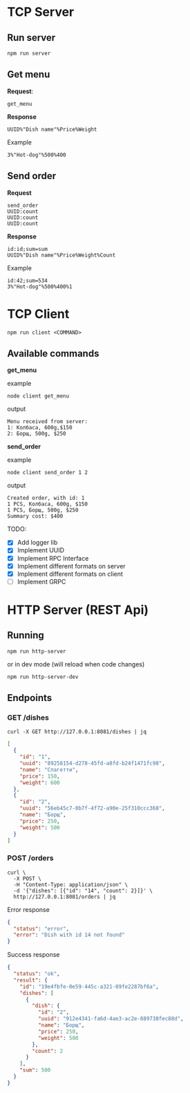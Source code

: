 # TCP Server

## Run server

```
npm run server
```

## Get menu

**Request**:

```
get_menu
```

**Response**

```
UUID%"Dish name"%Price%Weight
```

Example

```
3%"Hot-dog"%500%400
```

## Send order

**Request**

```
send_order
UUID:count
UUID:count
UUID:count
```

**Response**

```
id:id;sum=sum
UUID%"Dish name"%Price%Weight%Count
```

Example

```
id:42;sum=534
3%"Hot-dog"%500%400%1
```

# TCP Client

```
npm run client <COMMAND>
```

## Available commands

**get_menu**

example

```
node client get_menu
```

output

```
Menu received from server:
1: Колбаса, 600g,$150
2: Борщ, 500g, $250
```

**send_order**

example

```
node client send_order 1 2
```


output

```
Created order, with id: 1
1 PCS, Колбаса, 600g, $150
1 PCS, Борщ, 500g, $250
Summary cost: $400
```

TODO:

- [x] Add logger lib
- [x] Implement UUID
- [x] Implement RPC Interface
- [x] Implement different formats on server
- [x] Implement different formats on client
- [ ] Implement GRPC

# HTTP Server (REST Api)

## Running

```shell
npm run http-server
```

or in dev mode (will reload when code changes)

```shell
npm run http-server-dev
```

## Endpoints

### GET /dishes

```shell
curl -X GET http://127.0.0.1:8081/dishes | jq
```

```json
[
  {
    "id": "1",
    "uuid": "89258154-d278-45fd-a8fd-b24f1471fc98",
    "name": "Спагетти",
    "price": 150,
    "weight": 600
  },
  {
    "id": "2",
    "uuid": "56eb45c7-0b7f-4f72-a90e-25f310ccc368",
    "name": "Борщ",
    "price": 250,
    "weight": 500
  }
]
```

### POST /orders

```shell
curl \
  -X POST \
  -H "Content-Type: application/json" \
  -d '{"dishes": [{"id": "14", "count": 2}]}' \
  http://127.0.0.1:8081/orders | jq
```

Error response
```json
{
  "status": "error",
  "error": "Dish with id 14 not found"
}
```

Success response
```json
{
  "status": "ok",
  "result": {
    "id": "19e4fbfe-0e59-445c-a321-09fe2287bf6a",
    "dishes": [
      {
        "dish": {
          "id": "2",
          "uuid": "912e4341-fa6d-4ae3-ac2e-889738fec88d",
          "name": "Борщ",
          "price": 250,
          "weight": 500
        },
        "count": 2
      }
    ],
    "sum": 500
  }
}
```